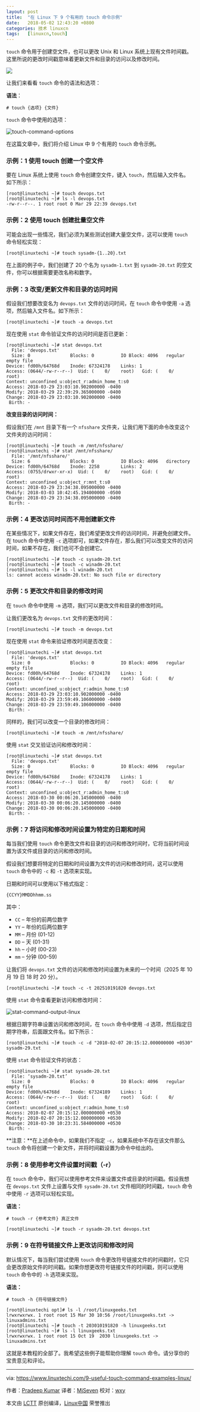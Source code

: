 ```yaml
---
layout: post
title:	"在 Linux 下 9 个有用的 touch 命令示例"
date:	2018-05-02 12:43:20 +0800 
categories:	技术 linuxcn 
tags:	[linuxcn,touch]
---
```



`touch` 命令用于创建空文件，也可以更改 Unix 和 Linux 系统上现有文件时间戳。这里所说的更改时间戳意味着更新文件和目录的访问以及修改时间。


![](/Asserts/Images/album/201805/02/124305fz8yyeoz58xedzzd.jpg)


让我们来看看 `touch` 命令的语法和选项：


**语法**：



```
# touch {选项} {文件}

```

`touch` 命令中使用的选项：


![touch-command-options](/Asserts/Images/album/201805/02/124334ya7zap22tjwa3ooc.jpg)


在这篇文章中，我们将介绍 Linux 中 9 个有用的 `touch` 命令示例。


### 示例：1 使用 touch 创建一个空文件


要在 Linux 系统上使用 `touch` 命令创建空文件，键入 `touch`，然后输入文件名。如下所示：



```
[root@linuxtechi ~]# touch devops.txt
[root@linuxtechi ~]# ls -l devops.txt
-rw-r--r--. 1 root root 0 Mar 29 22:39 devops.txt

```

### 示例：2 使用 touch 创建批量空文件


可能会出现一些情况，我们必须为某些测试创建大量空文件，这可以使用 `touch` 命令轻松实现：



```
[root@linuxtechi ~]# touch sysadm-{1..20}.txt

```

在上面的例子中，我们创建了 20 个名为 `sysadm-1.txt` 到 `sysadm-20.txt` 的空文件，你可以根据需要更改名称和数字。


### 示例：3 改变/更新文件和目录的访问时间


假设我们想要改变名为 `devops.txt` 文件的访问时间，在 `touch` 命令中使用 `-a` 选项，然后输入文件名。如下所示：



```
[root@linuxtechi ~]# touch -a devops.txt

```

现在使用 `stat` 命令验证文件的访问时间是否已更新：



```
[root@linuxtechi ~]# stat devops.txt
  File: 'devops.txt'
  Size: 0               Blocks: 0          IO Block: 4096   regular empty file
Device: fd00h/64768d    Inode: 67324178    Links: 1
Access: (0644/-rw-r--r--)  Uid: (    0/    root)   Gid: (    0/    root)
Context: unconfined_u:object_r:admin_home_t:s0
Access: 2018-03-29 23:03:10.902000000 -0400
Modify: 2018-03-29 22:39:29.365000000 -0400
Change: 2018-03-29 23:03:10.902000000 -0400
 Birth: -

```

**改变目录的访问时间：**


假设我们在 `/mnt` 目录下有一个 `nfsshare` 文件夹，让我们用下面的命令改变这个文件夹的访问时间：



```
[root@linuxtechi ~]# touch -m /mnt/nfsshare/
[root@linuxtechi ~]# stat /mnt/nfsshare/
  File: '/mnt/nfsshare/'
  Size: 6               Blocks: 0          IO Block: 4096   directory
Device: fd00h/64768d    Inode: 2258        Links: 2
Access: (0755/drwxr-xr-x)  Uid: (    0/    root)   Gid: (    0/    root)
Context: unconfined_u:object_r:mnt_t:s0
Access: 2018-03-29 23:34:38.095000000 -0400
Modify: 2018-03-03 10:42:45.194000000 -0500
Change: 2018-03-29 23:34:38.095000000 -0400
 Birth: -

```

### 示例：4 更改访问时间而不用创建新文件


在某些情况下，如果文件存在，我们希望更改文件的访问时间，并避免创建文件。在 touch 命令中使用 `-c` 选项即可，如果文件存在，那么我们可以改变文件的访问时间，如果不存在，我们也可不会创建它。



```
[root@linuxtechi ~]# touch -c sysadm-20.txt
[root@linuxtechi ~]# touch -c winadm-20.txt
[root@linuxtechi ~]# ls -l winadm-20.txt
ls: cannot access winadm-20.txt: No such file or directory

```

### 示例：5 更改文件和目录的修改时间


在 `touch` 命令中使用 `-m` 选项，我们可以更改文件和目录的修改时间。


让我们更改名为 `devops.txt` 文件的更改时间：



```
[root@linuxtechi ~]# touch -m devops.txt

```

现在使用 `stat` 命令来验证修改时间是否改变：



```
[root@linuxtechi ~]# stat devops.txt
  File: 'devops.txt'
  Size: 0               Blocks: 0          IO Block: 4096   regular empty file
Device: fd00h/64768d    Inode: 67324178    Links: 1
Access: (0644/-rw-r--r--)  Uid: (    0/    root)   Gid: (    0/    root)
Context: unconfined_u:object_r:admin_home_t:s0
Access: 2018-03-29 23:03:10.902000000 -0400
Modify: 2018-03-29 23:59:49.106000000 -0400
Change: 2018-03-29 23:59:49.106000000 -0400
 Birth: -

```

同样的，我们可以改变一个目录的修改时间：



```
[root@linuxtechi ~]# touch -m /mnt/nfsshare/

```

使用 `stat` 交叉验证访问和修改时间：



```
[root@linuxtechi ~]# stat devops.txt
  File: 'devops.txt'
  Size: 0               Blocks: 0          IO Block: 4096   regular empty file
Device: fd00h/64768d    Inode: 67324178    Links: 1
Access: (0644/-rw-r--r--)  Uid: (    0/    root)   Gid: (    0/    root)
Context: unconfined_u:object_r:admin_home_t:s0
Access: 2018-03-30 00:06:20.145000000 -0400
Modify: 2018-03-30 00:06:20.145000000 -0400
Change: 2018-03-30 00:06:20.145000000 -0400
 Birth: -

```

### 示例：7 将访问和修改时间设置为特定的日期和时间


每当我们使用 `touch` 命令更改文件和目录的访问和修改时间时，它将当前时间设置为该文件或目录的访问和修改时间。


假设我们想要将特定的日期和时间设置为文件的访问和修改时间，这可以使用 `touch` 命令中的 `-c` 和 `-t` 选项来实现。


日期和时间可以使用以下格式指定：



```
{CCYY}MMDDhhmm.ss

```

其中：


* `CC` – 年份的前两位数字
* `YY` – 年份的后两位数字
* `MM` – 月份 (01-12)
* `DD` – 天 (01-31)
* `hh` – 小时 (00-23)
* `mm` – 分钟 (00-59)


让我们将 `devops.txt` 文件的访问和修改时间设置为未来的一个时间（2025 年 10 月 19 日 18 时 20 分）。



```
[root@linuxtechi ~]# touch -c -t 202510191820 devops.txt

```

使用 `stat` 命令查看更新访问和修改时间：


![stat-command-output-linux](/Asserts/Images/album/201805/02/124339xke25hm258969lel.jpg)


根据日期字符串设置访问和修改时间，在 `touch` 命令中使用 `-d` 选项，然后指定日期字符串，后面跟文件名。如下所示：



```
[root@linuxtechi ~]# touch -c -d "2010-02-07 20:15:12.000000000 +0530" sysadm-29.txt

```

使用 `stat` 命令验证文件的状态：



```
[root@linuxtechi ~]# stat sysadm-20.txt
  File: ‘sysadm-20.txt’
  Size: 0               Blocks: 0          IO Block: 4096   regular empty file
Device: fd00h/64768d    Inode: 67324189    Links: 1
Access: (0644/-rw-r--r--)  Uid: (    0/    root)   Gid: (    0/    root)
Context: unconfined_u:object_r:admin_home_t:s0
Access: 2010-02-07 20:15:12.000000000 +0530
Modify: 2010-02-07 20:15:12.000000000 +0530
Change: 2018-03-30 10:23:31.584000000 +0530
 Birth: -

```

**注意：**在上述命令中，如果我们不指定 `-c`，如果系统中不存在该文件那么 `touch` 命令将创建一个新文件，并将时间戳设置为命令中给出的。


### 示例：8 使用参考文件设置时间戳（-r）


在 `touch` 命令中，我们可以使用参考文件来设置文件或目录的时间戳。假设我想在 `devops.txt` 文件上设置与文件 `sysadm-20.txt` 文件相同的时间戳，`touch` 命令中使用 `-r` 选项可以轻松实现。


**语法：**



```
# touch -r {参考文件} 真正文件

```


```
[root@linuxtechi ~]# touch -r sysadm-20.txt devops.txt

```

### 示例：9 在符号链接文件上更改访问和修改时间


默认情况下，每当我们尝试使用 `touch` 命令更改符号链接文件的时间戳时，它只会更改原始文件的时间戳。如果你想更改符号链接文件的时间戳，则可以使用 `touch` 命令中的 `-h` 选项来实现。


**语法：**



```
# touch -h {符号链接文件}

```


```
[root@linuxtechi opt]# ls -l /root/linuxgeeks.txt
lrwxrwxrwx. 1 root root 15 Mar 30 10:56 /root/linuxgeeks.txt -> linuxadmins.txt
[root@linuxtechi ~]# touch -t 203010191820 -h linuxgeeks.txt
[root@linuxtechi ~]# ls -l linuxgeeks.txt
lrwxrwxrwx. 1 root root 15 Oct 19  2030 linuxgeeks.txt -> linuxadmins.txt

```

这就是本教程的全部了。我希望这些例子能帮助你理解 `touch` 命令。请分享你的宝贵意见和评论。




---


via: <https://www.linuxtechi.com/9-useful-touch-command-examples-linux/>


作者：[Pradeep Kumar](https://www.linuxtechi.com/author/pradeep/) 译者：[MjSeven](https://github.com/MjSeven) 校对：[wxy](https://github.com/wxy)


本文由 [LCTT](https://github.com/LCTT/TranslateProject) 原创编译，[Linux中国](https://linux.cn/) 荣誉推出
